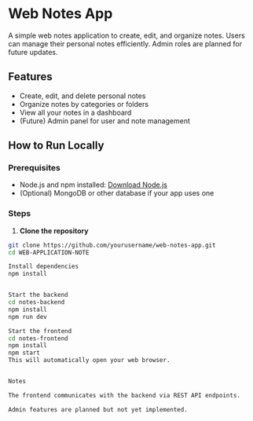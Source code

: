 # Web Notes App

A simple web notes application to create, edit, and organize notes. Users can manage their personal notes efficiently. Admin roles are planned for future updates.

## Features

- Create, edit, and delete personal notes
- Organize notes by categories or folders
- View all your notes in a dashboard
- (Future) Admin panel for user and note management

## How to Run Locally

### Prerequisites

- Node.js and npm installed: [Download Node.js](https://nodejs.org/)
- (Optional) MongoDB or other database if your app uses one

### Steps

1. **Clone the repository**
```bash
git clone https://github.com/yourusername/web-notes-app.git
cd WEB-APPLICATION-NOTE

Install dependencies
npm install


Start the backend
cd notes-backend
npm install
npm run dev

Start the frontend
cd notes-frontend
npm install
npm start
This will automatically open your web browser. 


Notes

The frontend communicates with the backend via REST API endpoints.

Admin features are planned but not yet implemented.
